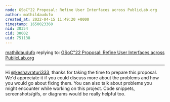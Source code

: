 ```yaml
---
node: GSoC"22 Proposal: Refine User Interfaces across PublicLab.org 
author: mathildaudufo
created_at: 2022-04-15 11:49:20 +0000
timestamp: 1650023360
nid: 30354
cid: 30002
uid: 751138
---
```




[mathildaudufo](../profile/mathildaudufo) replying to: [GSoC"22 Proposal: Refine User Interfaces across PublicLab.org ](../notes/keshavraturi333/04-13-2022/gsoc-proposal-refine-user-interfaces-across-publiclab-org)

----
Hi [@keshavraturi333](/profile/keshavraturi333), thanks for taking the time to prepare this proposal. We'd appreciate it if you could discuss more about the problems and how you would go about fixing them. You can also talk about problems you might encounter while working on this project. Code snippets, screenshots/gifs, or diagrams would be really helpful too.